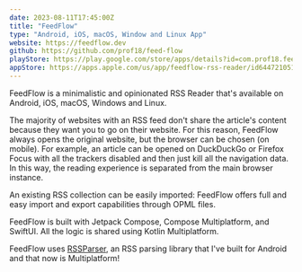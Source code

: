 ```yaml
---
date: 2023-08-11T17:45:00Z
title: "FeedFlow"
type: "Android, iOS, macOS, Window and Linux App"
website: https://feedflow.dev
github: https://github.com/prof18/feed-flow
playStore: https://play.google.com/store/apps/details?id=com.prof18.feedflow
appStore: https://apps.apple.com/us/app/feedflow-rss-reader/id6447210518
---
```


FeedFlow is a minimalistic and opinionated RSS Reader that's available on Android, iOS, macOS, Windows and Linux.

The majority of websites with an RSS feed don't share the article's content because they want you to go on their website. For this reason, FeedFlow always opens the original website, but the browser can be chosen (on mobile). For example, an article can be opened on DuckDuckGo or Firefox Focus with all the trackers disabled and then just kill all the navigation data. In this way, the reading experience is separated from the main browser instance.

An existing RSS collection can be easily imported: FeedFlow offers full and easy import and export capabilities through OPML files.

FeedFlow is built with Jetpack Compose, Compose Multiplatform, and SwiftUI. All the logic is shared using Kotlin Multiplatform.

FeedFlow uses [RSSParser](https://github.com/prof18/RSS-Parser), an RSS parsing library that I've built for Android and that now is Multiplatform!
